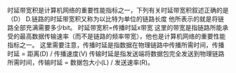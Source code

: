 时延带宽积是计算机网络的重要性能指标之一，下列有关时延带宽积叙述正确的是（D）
D.链路的时延带宽积又称为以比特为单位的链路长度
他所表示的就是将链路全部充满需要多少bit。
时延带宽积=传播时延x带宽
这里的带宽是指链路所能承受的最高数据传输速率（而不是链路的频率带宽），他也是计算机网络的重要性能指标之一。
这里需要注意，传播时延是指数据在物理链路中传播所需时间，传播时延 = 距离(D) / 传播速度(V)
传输时延是指发送端将数据包完全发送到物理链路所需时间，传输时延 = 数据包大小(L) / 发送速率(R)。